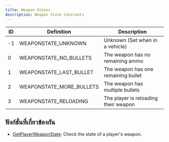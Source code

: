 ```yaml
---
title: Weapon States
description: Weapon State Constants
---
```


| ID  | Definition               | Description                          |
| --- | ------------------------ | ------------------------------------ |
| -1  | WEAPONSTATE_UNKNOWN      | Unknown (Set when in a vehicle)      |
| 0   | WEAPONSTATE_NO_BULLETS   | The weapon has no remaining ammo     |
| 1   | WEAPONSTATE_LAST_BULLET  | The weapon has one remaining bullet  |
| 2   | WEAPONSTATE_MORE_BULLETS | The weapon has multiple bullets      |
| 3   | WEAPONSTATE_RELOADING    | The player is reloading their weapon |

## ฟังก์ชั่นที่เกี่ยวข้องกัน

- [GetPlayerWeaponState](../functions/GetPlayerWeaponState): Check the state of a player's weapon.
